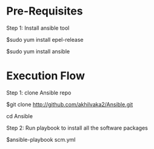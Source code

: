 # Pre-Requisites
Step 1: Install ansible tool

$sudo yum install epel-release

$sudo yum install ansible

# Execution Flow
Step 1: clone Ansible repo

$git clone http://github.com/akhilvaka2/Ansible.git 

cd Ansible

Step 2: Run playbook to install all the software packages 

$ansible-playbook scm.yml
